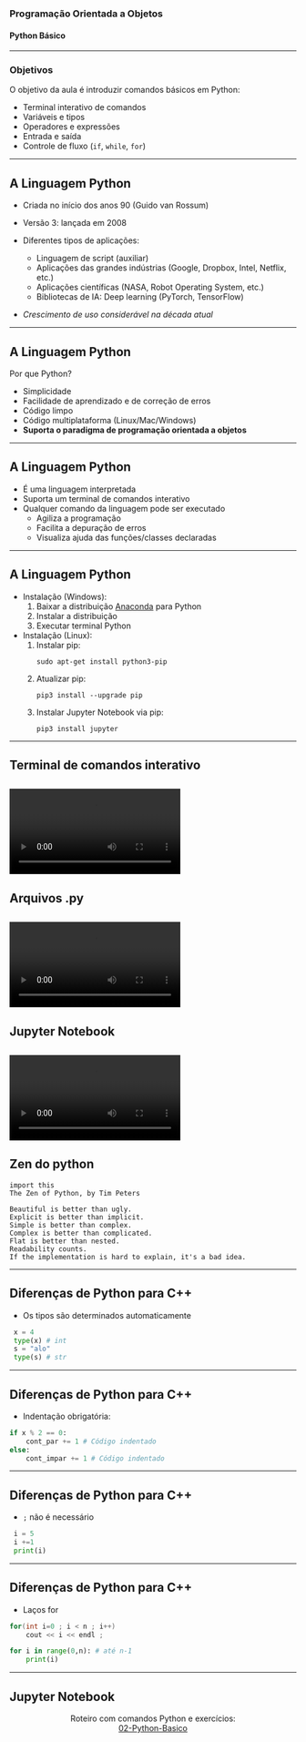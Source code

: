 ### Programação Orientada a Objetos
#### Python Básico
--- 

### Objetivos

O objetivo da aula é introduzir comandos básicos em Python:
 - Terminal interativo de comandos
 - Variáveis e tipos
 - Operadores e expressões
 - Entrada e saída
 - Controle de fluxo (`if`, `while`, `for`)
 ---

## A Linguagem Python

- Criada no início dos anos 90 (Guido van Rossum) 

- Versão 3: lançada em 2008

- Diferentes tipos de aplicações:
    - Linguagem de script (auxiliar)
    - Aplicações das grandes indústrias  (Google, Dropbox, Intel, Netflix, etc.)
    - Aplicações científicas (NASA, Robot Operating System, etc.)
    - Bibliotecas de IA: Deep learning (PyTorch, TensorFlow)
- _Crescimento de uso considerável na década atual_
 ---

## A Linguagem Python

Por que Python?

- Simplicidade
- Facilidade de aprendizado e de correção de erros
- Código limpo
- Código multiplataforma (Linux/Mac/Windows)
- **Suporta o paradigma de programação orientada a objetos**
---

## A Linguagem Python

- É uma linguagem interpretada
- Suporta um terminal de comandos interativo
- Qualquer comando da linguagem pode ser executado
    - Agiliza a programação
    - Facilita a depuração de erros
    - Visualiza ajuda das funções/classes declaradas
---

## A Linguagem Python

- Instalação (Windows):
    1. Baixar a distribuição [Anaconda](https://repo.anaconda.com/archive/Anaconda3-2020.11-Windows-x86.exe) para Python
    2. Instalar a distribuição
    3. Executar terminal Python
- Instalação (Linux):
    1. Instalar pip:
       ```shell
       sudo apt-get install python3-pip
       ```
    2. Atualizar pip:
       ```shell
       pip3 install --upgrade pip
       ```
    3. Instalar Jupyter Notebook via pip:
       ```shell
       pip3 install jupyter
       ```
---

## Terminal de comandos interativo
<video data-autoplay src="./img/terminal.mp4"></video>
---

## Arquivos .py
<video data-autoplay src="./img/exec.mp4"></video>
---

## Jupyter Notebook
<video data-autoplay src="./img/jupyter.mp4"></video>
---

## Zen do python

```
import this
The Zen of Python, by Tim Peters

Beautiful is better than ugly.
Explicit is better than implicit.
Simple is better than complex.
Complex is better than complicated.
Flat is better than nested.
Readability counts.
If the implementation is hard to explain, it's a bad idea.
```
---

## Diferenças de Python para C++

 - Os tipos são determinados automaticamente

```python
 x = 4 
 type(x) # int
 s = "alo"
 type(s) # str
```
---

## Diferenças de Python para C++

 - Indentação obrigatória: 

```python
if x % 2 == 0:
    cont_par += 1 # Código indentado
else:
    cont_impar += 1 # Código indentado
```
---

## Diferenças de Python para C++

 - `;` não é necessário

```python
 i = 5
 i +=1
 print(i)
```
---

## Diferenças de Python para C++

 - Laços for

```cpp
for(int i=0 ; i < n ; i++)
    cout << i << endl ;
```

```python
for i in range(0,n): # até n-1
    print(i)
```
---

## Jupyter Notebook

<div style="text-align:center">
Roteiro com comandos Python e exercícios:<br>
<a href="02-Python-Basico.ipynb">02-Python-Basico</a>
</div>
